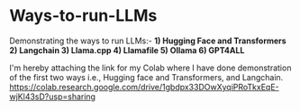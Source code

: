 # Ways-to-run-LLMs
Demonstrating the ways to run LLMs:-
**1) Hugging Face and Transformers
2) Langchain
3) Llama.cpp
4) Llamafile
5) Ollama
6) GPT4ALL**

I'm hereby attaching the link for my Colab where I have done demonstration of the first two ways i.e., Hugging face and Transformers, and Langchain. https://colab.research.google.com/drive/1gbdpx33DOwXyqiPRoTkxEqE-wjKl43sD?usp=sharing
